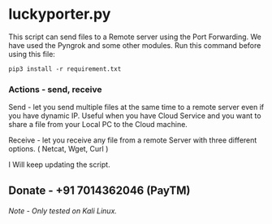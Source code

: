 # luckyporter.py
This script can send files to a Remote server using the Port Forwarding. We have used the Pyngrok and some other modules. 
Run this command before using this file:
```
pip3 install -r requirement.txt
```
### Actions - send, receive

Send - let you send multiple files at the same time to a remote server even if you have dynamic IP. Useful when you have Cloud Service and you want to share a file from your Local PC to the Cloud machine.

Receive - let you receive any file from a remote Server with three different options. ( Netcat, Wget, Curl )

I Will keep updating the script. 
## Donate - +91 7014362046 (PayTM)
###### Note - Only tested on Kali Linux.
